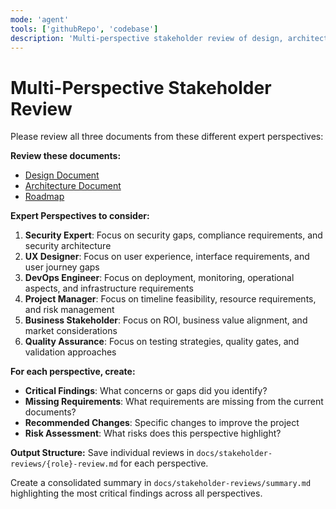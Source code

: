 ```yaml
---
mode: 'agent'
tools: ['githubRepo', 'codebase']
description: 'Multi-perspective stakeholder review of design, architecture, and roadmap documents'
---
```


# Multi-Perspective Stakeholder Review

Please review all three documents from these different expert perspectives:

**Review these documents:**
- [Design Document](../../docs/design-document.md)
- [Architecture Document](../../docs/architecture-document.md) 
- [Roadmap](../../docs/roadmap.md)

**Expert Perspectives to consider:**

1. **Security Expert**: Focus on security gaps, compliance requirements, and security architecture
2. **UX Designer**: Focus on user experience, interface requirements, and user journey gaps
3. **DevOps Engineer**: Focus on deployment, monitoring, operational aspects, and infrastructure requirements
4. **Project Manager**: Focus on timeline feasibility, resource requirements, and risk management
5. **Business Stakeholder**: Focus on ROI, business value alignment, and market considerations
6. **Quality Assurance**: Focus on testing strategies, quality gates, and validation approaches

**For each perspective, create:**
- **Critical Findings**: What concerns or gaps did you identify?
- **Missing Requirements**: What requirements are missing from the current documents?
- **Recommended Changes**: Specific changes to improve the project
- **Risk Assessment**: What risks does this perspective highlight?

**Output Structure:**
Save individual reviews in `docs/stakeholder-reviews/{role}-review.md` for each perspective.

Create a consolidated summary in `docs/stakeholder-reviews/summary.md` highlighting the most critical findings across all perspectives.